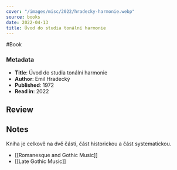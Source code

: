 ```yaml
---
cover: "/images/misc/2022/hradecky-harmonie.webp"
source: books
date: 2022-04-13
title: Úvod do studia tonální harmonie
---
```

#Book 

### Metadata
- **Title**: Úvod do studia tonální harmonie
- **Author**: Emil Hradecký
- **Published**: 1972
- **Read in**: 2022

## Review

## Notes
Kniha je celkově na dvě části, část historickou a část systematickou.
- [[Romanesque and Gothic Music]]
- [[Late Gothic Music]]
